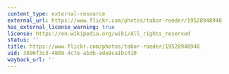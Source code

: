 ```yaml
---
content_type: external-resource
external_url: https://www.flickr.com/photos/tabor-roeder/19528948948
has_external_license_warning: true
license: https://en.wikipedia.org/wiki/All_rights_reserved
status: ''
title: https://www.flickr.com/photos/tabor-roeder/19528948948
uid: 3896f3c3-4809-4c7e-a1db-ade9ca1bc410
wayback_url: ''
---
```

